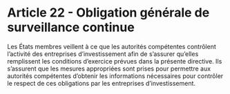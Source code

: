 # Article 22 - Obligation générale de surveillance continue


Les États membres veillent à ce que les autorités compétentes contrôlent l’activité des entreprises d’investissement afin de s’assurer qu’elles remplissent les conditions d’exercice prévues dans la présente directive. Ils s’assurent que les mesures appropriées sont prises pour permettre aux autorités compétentes d’obtenir les informations nécessaires pour contrôler le respect de ces obligations par les entreprises d’investissement.
